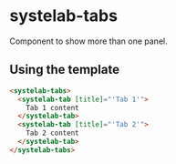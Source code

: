 # systelab-tabs

Component to show more than one panel.

## Using the template

```html
<systelab-tabs>
  <systelab-tab [title]="'Tab 1'">
    Tab 1 content
  </systelab-tab>
  <systelab-tab [title]="'Tab 2'">
    Tab 2 content
  </systelab-tab>
</systelab-tabs>
```
